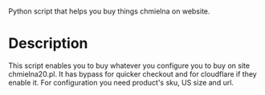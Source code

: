 # 
Python script that helps you buy things chmielna on website.

# Description
This script enables you to buy whatever you configure you to buy on site chmielna20.pl. It has bypass for quicker checkout and for cloudflare if they enable it. For configuration you need product's sku, US size and url.
